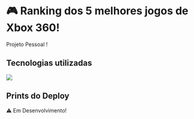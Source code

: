 # 🎮 Ranking dos 5 melhores jogos de Xbox 360!
Projeto Pessoal !
## Tecnologias utilizadas 

<img src="https://skillicons.dev/icons?i=html,css,js" />

## Prints do Deploy
⚠️ Em Desenvolvimento!
